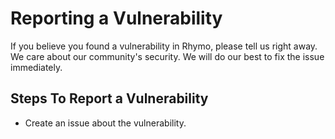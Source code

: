 # Reporting a Vulnerability

If you believe you found a vulnerability in Rhymo, please tell us right away. \
We care about our community's security. We will do our best to fix the issue immediately.

## Steps To Report a Vulnerability

- Create an issue about the vulnerability.

